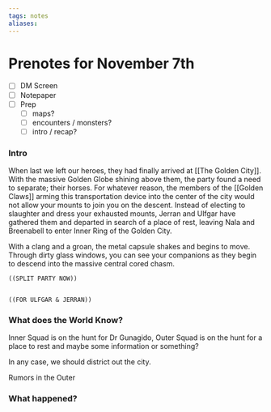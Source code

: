 ```yaml
---
tags: notes
aliases:
---
```


# Prenotes for November 7th
- [ ] DM Screen
- [ ] Notepaper
- [ ] Prep
	- [ ] maps?
	- [ ] encounters / monsters?
	- [ ] intro / recap?

### Intro

When last we left our heroes, they had finally arrived at [[The Golden City]]. With the massive Golden Globe shining above them, the party found a need to separate; their horses. For whatever reason, the members of the [[Golden Claws]] arming this transportation device into the center of the city would not allow your mounts to join you on the descent. Instead of electing to slaughter and dress your exhausted mounts, Jerran and Ulfgar have gathered them and departed in search of a place of rest, leaving Nala and Breenabell to enter Inner Ring of the Golden City.

With a clang and a groan, the metal capsule shakes and begins to move. Through dirty glass windows, you can see your companions as they begin to descend into the massive central cored chasm.

	((SPLIT PARTY NOW))
	

	((FOR ULFGAR & JERRAN))

### What does the World Know?

Inner Squad is on the hunt for Dr Gunagido, Outer Squad is on the hunt for a place to rest and maybe some information or something?

In any case, we should district out the city.

Rumors in the Outer 


### What happened?